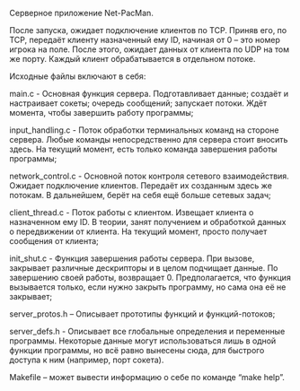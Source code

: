 Серверное приложение Net-PacMan.

После запуска, ожидает подключение клиентов по TCP. Приняв его, по TCP, передаёт клиенту назначенный ему ID, начиная от 0 – это номер игрока на поле. После этого, ожидает данных от клиента по UDP на том же порту. Каждый клиент обрабатывается в отдельном потоке.

Исходные файлы включают в себя:

main.c - Основная функция сервера. Подготавливает данные; создаёт и настраивает сокеты; очередь сообщений; запускает потоки. Ждёт момента, чтобы завершить работу программы;

input_handling.c - Поток обработки терминальных команд на стороне сервера. Любые команды непосредственно для сервера стоит вносить здесь. На текущий момент, есть только команда завершения работы программы;

network_control.c - Основной поток контроля сетевого взаимодействия. Ожидает подключение клиентов. Передаёт их созданным здесь же потокам. В дальнейшем, берёт на себя ещё больше сетевых задач;

client_thread.c - Поток работы с клиентом. Извещает клиента о назначенном ему ID. В теории, занят получением и обработкой данных о передвижении от клиента. На текущий момент, просто получает сообщения от клиента;

init_shut.c - Функция завершения работы сервера. При вызове, закрывает различные дескрипторы и в целом подчищает данные. По завершению своей работы, возвращает 0. Предполагается, что функция вызывается только, если нужно закрыть программу, но сама она её не закрывает;

server_protos.h – Описывает прототипы функций и функций-потоков;

server_defs.h - Описывает все глобальные определения и переменные программы. Некоторые данные могут использоваться лишь в одной функции программы, но всё равно вынесены сюда, для быстрого доступа к ним (например, порт сокета).

Makefile – может вывести информацию о себе по команде “make help”.
